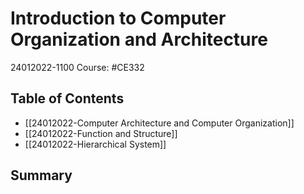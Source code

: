 # Introduction to Computer Organization and Architecture
24012022-1100
Course: #CE332

## Table of Contents
- [[24012022-Computer Architecture and Computer Organization]]
- [[24012022-Function and Structure]]
- [[24012022-Hierarchical System]]

## Summary
